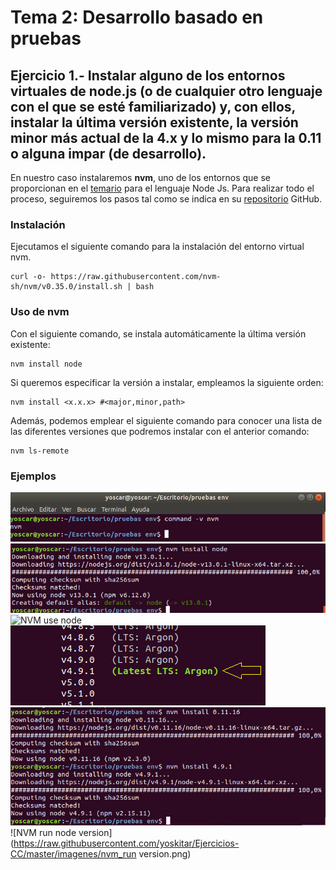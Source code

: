 # Tema 2: Desarrollo basado en pruebas

## Ejercicio 1.- Instalar alguno de los entornos virtuales de node.js (o de cualquier otro lenguaje con el que se esté familiarizado) y, con ellos, instalar la última versión existente, la versión minor más actual de la 4.x y lo mismo para la 0.11 o alguna impar (de desarrollo).

En nuestro caso instalaremos **nvm**, uno de los entornos que se proporcionan en el [temario](http://jj.github.io/CC/documentos/temas/Desarrollo_basado_en_pruebas.html) para el lenguaje Node Js. Para realizar todo el proceso, seguiremos los pasos tal como se indica en su [repositorio](https://github.com/nvm-sh/nvm) GitHub.

### Instalación
Ejecutamos el siguiente comando para la instalación del entorno virtual nvm.
~~~
curl -o- https://raw.githubusercontent.com/nvm-sh/nvm/v0.35.0/install.sh | bash
~~~
### Uso de nvm
Con el siguiente comando, se instala automáticamente la última versión existente:
~~~
nvm install node
~~~
Si queremos especificar la versión a instalar, empleamos la siguiente orden:
~~~
nvm install <x.x.x> #<major,minor,path>
~~~
Además, podemos emplear el siguiente comando para conocer una lista de las diferentes versiones que podremos instalar con el anterior comando:
~~~
nvm ls-remote
~~~
### Ejemplos
![NVM instalado](https://raw.githubusercontent.com/yoskitar/Ejercicios-CC/master/imagenes/nvm_installed.png)
![NVM instlar lv](https://raw.githubusercontent.com/yoskitar/Ejercicios-CC/master/imagenes/nvm_node_lv.png)
![NVM use node](https://raw.githubusercontent.com/yoskitar/Ejercicios-CC/master/imagenes/nvm_use_node.png)
![NVM versiones](https://raw.githubusercontent.com/yoskitar/Ejercicios-CC/master/imagenes/nvm_version_4_Lminor.png)
![NVM instalar versiones](https://raw.githubusercontent.com/yoskitar/Ejercicios-CC/master/imagenes/nvm-install-versions.png)
![NVM run node version](https://raw.githubusercontent.com/yoskitar/Ejercicios-CC/master/imagenes/nvm_run version.png)
